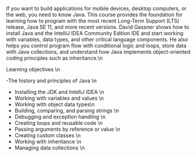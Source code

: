 If you want to build applications for mobile devices, desktop computers, or the web, you need to know Java. This course provides the foundation for learning how to program with the most recent Long-Term Support (LTS) release, Java SE 11, and more recent versions. David Gassner shows how to install Java and the IntelliJ IDEA Community Edition IDE and start working with variables, data types, and other critical language components. He also helps you control program flow with conditional logic and loops, store data with Java collections, and understand how Java implements object-oriented coding principles such as inheritance.\n

Learning objectives \n 

-The history and principles of Java \n
-  Installing the JDK and IntelliJ IDEA \n
- Working with variables and values \n
- Working with object data types\n
- Building, comparing, and parsing strings \n
- Debugging and exception handling \n
- Creating loops and reusable code \n
- Passing arguments by reference or value \n
- Creating custom classes \n
- Working with inheritance \n
- Managing data collections \n
